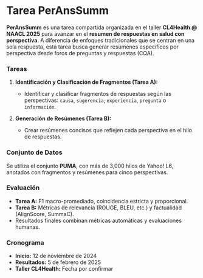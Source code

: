 # Tarea PerAnsSumm 

**PerAnsSumm** es una tarea compartida organizada en el taller **CL4Health @ NAACL 2025** para avanzar en el **resumen de respuestas en salud con perspectiva**. A diferencia de enfoques tradicionales que se centran en una sola respuesta, esta tarea busca generar resúmenes específicos por perspectiva desde foros de preguntas y respuestas (CQA).

### Tareas
1. **Identificación y Clasificación de Fragmentos (Tarea A):**  
   - Identificar y clasificar fragmentos de respuestas según las perspectivas: `causa`, `sugerencia`, `experiencia`, `pregunta` o `información`.  

2. **Generación de Resúmenes (Tarea B):**  
   - Crear resúmenes concisos que reflejen cada perspectiva en el hilo de respuestas.

### Conjunto de Datos
Se utiliza el conjunto **PUMA**, con más de 3,000 hilos de Yahoo! L6, anotados con fragmentos y resúmenes para cinco perspectivas.

### Evaluación
- **Tarea A:** F1 macro-promediado, coincidencia estricta y proporcional.  
- **Tarea B:** Métricas de relevancia (ROUGE, BLEU, etc.) y factualidad (AlignScore, SummaC).  
- Resultados finales combinan métricas automáticas y evaluaciones humanas.

### Cronograma
- **Inicio:** 12 de noviembre de 2024  
- **Resultados:** 5 de febrero de 2025  
- **Taller CL4Health:** Fecha por confirmar  

